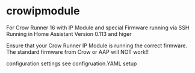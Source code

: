# crowipmodule
For Crow Runner 16 with IP Module and special Firmware running via SSH
Running in Home Assistant Version 0.113 and higer

Ensure that your Crow Runner IP Module is running the correct firmware.
The standard firmware from Crow or AAP will NOT work!!


configuration settings see configruation.YAML setup
